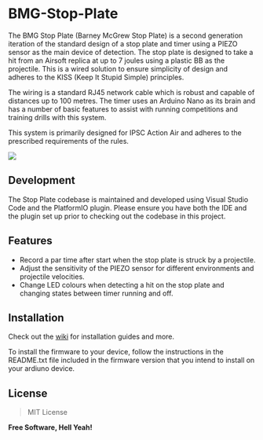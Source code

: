 # BMG-Stop-Plate

The BMG Stop Plate (Barney McGrew Stop Plate) is a second generation iteration of the standard design of a stop plate and timer using a PIEZO sensor as the main device of detection. The stop plate is designed to take a hit from an Airsoft replica at up to 7 joules using a plastic BB as the projectile. This is a wired solution to ensure simplicity of design and adheres to the KISS (Keep It Stupid Simple) principles. 

The wiring is a standard RJ45 network cable which is robust and capable of distances up to 100 metres. The timer uses an Arduino Nano as its brain and has a number of basic features to assist with running competitions and training drills with this system.

This system is primarily designed for IPSC Action Air and adheres to the prescribed requirements of the rules.

![](https://www.barney-mcgrew.com/wp-content/uploads/2022/05/BMG-Stop-Plate-96-scaled.jpg)

## Development

The Stop Plate codebase is maintained and developed using Visual Studio Code and the PlatformIO plugin. Please ensure you have both the IDE and the plugin set up prior to checking out the codebase in this project.

## Features

- Record a par time after start when the stop plate is struck by a projectile.
- Adjust the sensitivity of the PIEZO sensor for different environments and projectile velocities.
- Change LED colours when detecting a hit on the stop plate and changing states between timer running and off.

## Installation
Check out the [wiki](https://github.com/BarneyMcgrew/BMG-Stop-Plate/wiki) for installation guides and more.

To install the firmware to your device, follow the instructions in the README.txt file included in the firmware version that you intend to install on your ardiuno device.

## License

> MIT License

**Free Software, Hell Yeah!**

